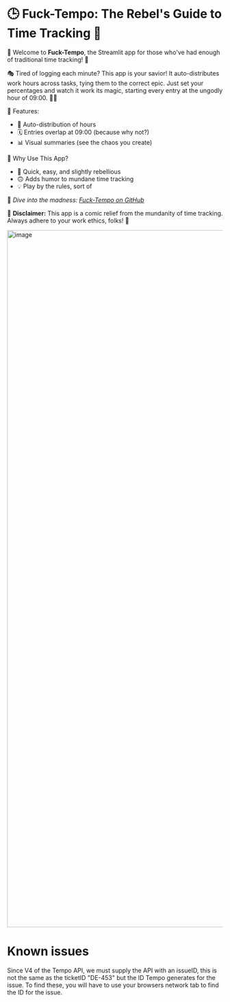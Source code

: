 # 🕒 Fuck-Tempo: The Rebel's Guide to Time Tracking 🤘

👋 Welcome to **Fuck-Tempo**, the Streamlit app for those who've had enough of traditional time tracking! 🚀

🎭 Tired of logging each minute? This app is your savior! It auto-distributes work hours across tasks, tying them to the correct epic. Just set your percentages and watch it work its magic, starting every entry at the ungodly hour of 09:00. 🤹‍♂️

🎯 Features:
- 🔄 Auto-distribution of hours
- 🗓️ Entries overlap at 09:00 (because why not?)
- 📊 Visual summaries (see the chaos you create)

🙌 Why Use This App?
- 🚀 Quick, easy, and slightly rebellious
- 🙃 Adds humor to mundane time tracking
- 💡 Play by the rules, sort of

🔗 *Dive into the madness: [Fuck-Tempo on GitHub](#)*

📝 **Disclaimer:** This app is a comic relief from the mundanity of time tracking. Always adhere to your work ethics, folks! 🌟

<img width="1624" alt="image" src="https://github.com/AlexVialaBellander/fuck-tempo/assets/42417723/73d164ac-00c3-45e2-ac19-b03f0881833c">

# Known issues
Since V4 of the Tempo API, we must supply the API with an issueID, this is not the same as the ticketID "DE-453" but the ID Tempo generates for the issue. To find these, you will have to use your browsers network tab to find the ID for the issue.
